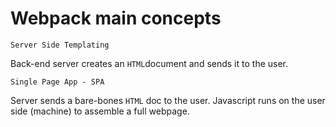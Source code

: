 # Webpack main concepts

`Server Side Templating`

Back-end server creates an `HTML`document and sends it to the user.

`Single Page App - SPA`

Server sends a bare-bones `HTML` doc to the user. Javascript runs on the user side (machine) to assemble a full webpage.
